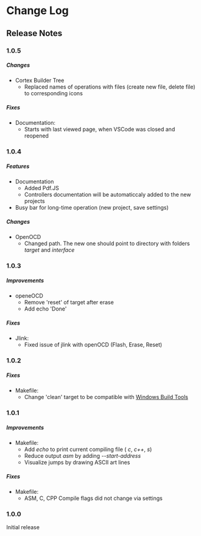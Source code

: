 # Change Log

## Release Notes

### 1.0.5

##### Changes

  - Cortex Builder Tree
      - Replaced names of operations with files (create new file, delete file) to corresponding icons

##### Fixes 

 - Documentation:
     - Starts with last viewed page, when VSCode was closed and reopened

### 1.0.4

##### Features

 - Documentation
     - Added Pdf.JS
     - Controllers documentation will be automaticcaly added to the new projects
 - Busy bar for long-time operation (new project, save settings)

##### Changes

  - OpenOCD
     - Changed path. The new one should point to directory with folders *target* and *interface*

### 1.0.3

##### Improvements

 - openeOCD
     - Remove 'reset' of target after erase
     - Add echo 'Done'

##### Fixes 

 - Jlink:
     - Fixed issue of jlink with openOCD (Flash, Erase, Reset)

### 1.0.2

##### Fixes 

 - Makefile:
     - Change 'clean' target to be compatible with [Windows Build Tools](https://github.com/xpack-dev-tools/windows-build-tools-xpack/releases)


### 1.0.1

##### Improvements 

 - Makefile:
     - Add *echo* to print current compiling file ( *c*, *c++*, *s*)
     - Reduce output *asm* by adding *--start-address*
     - Visualize jumps by drawing ASCII art lines

##### Fixes 

 - Makefile:
     - ASM, C, CPP Compile flags did not change via settings

### 1.0.0

Initial release

